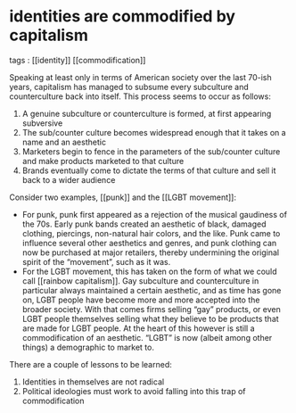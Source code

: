 # identities are commodified by capitalism

tags
: [[identity]] [[commodification]]

Speaking at least only in terms of American society over the last 70-ish years, capitalism has managed to subsume every subculture and counterculture back into itself. This process seems to occur as follows:

1.  A genuine subculture or counterculture is formed, at first appearing subversive
2.  The sub/counter culture becomes widespread enough that it takes on a name and an aesthetic
3.  Marketers begin to fence in the parameters of the sub/counter culture and make products marketed to that culture
4.  Brands eventually come to dictate the terms of that culture and sell it back to a wider audience

Consider two examples, [[punk]] and the [[LGBT movement]]:

-   For punk, punk first appeared as a rejection of the musical gaudiness of the 70s. Early punk bands created an aesthetic of black, damaged clothing, piercings, non-natural hair colors, and the like. Punk came to influence several other aesthetics and genres, and punk clothing can now be purchased at major retailers, thereby undermining the original spirit of the &ldquo;movement&rdquo;, such as it was.
-   For the LGBT movement, this has taken on the form of what we could call [[rainbow capitalism]]. Gay subculture and counterculture in particular always maintained a certain aesthetic, and as time has gone on, LGBT people have become more and more accepted into the broader society. With that comes firms selling &ldquo;gay&rdquo; products, or even LGBT people themselves selling what they believe to be products that are made for LGBT people. At the heart of this however is still a commodification of an aesthetic. &ldquo;LGBT&rdquo; is now (albeit among other things) a demographic to market to.

There are a couple of lessons to be learned:

1.  Identities in themselves are not radical
2.  Political ideologies must work to avoid falling into this trap of commodification

